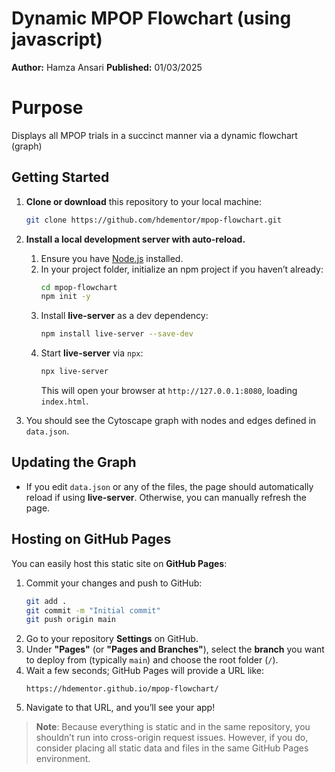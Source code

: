
# Dynamic MPOP Flowchart (using javascript)

**Author:** Hamza Ansari
**Published:** 01/03/2025

# Purpose
Displays all MPOP trials in a succinct manner via a dynamic flowchart (graph)

## Getting Started

1. **Clone or download** this repository to your local machine:
   ```bash
   git clone https://github.com/hdementor/mpop-flowchart.git
   ```

2. **Install a local development server with auto-reload.** 
   
   1. Ensure you have [Node.js](https://nodejs.org/) installed.  
   2. In your project folder, initialize an npm project if you haven’t already:
      ```bash
      cd mpop-flowchart
      npm init -y
      ```
   3. Install **live-server** as a dev dependency:
      ```bash
      npm install live-server --save-dev
      ```
   4. Start **live-server** via `npx`:
      ```bash
      npx live-server
      ```
      This will open your browser at `http://127.0.0.1:8080`, loading `index.html`.
   

3. You should see the Cytoscape graph with nodes and edges defined in `data.json`.

## Updating the Graph

- If you edit `data.json` or any of the files, the page should automatically reload if using **live-server**. Otherwise, you can manually refresh the page.

## Hosting on GitHub Pages

You can easily host this static site on **GitHub Pages**:

1. Commit your changes and push to GitHub:
   ```bash
   git add .
   git commit -m "Initial commit"
   git push origin main
   ```
2. Go to your repository **Settings** on GitHub.  
3. Under **"Pages"** (or **"Pages and Branches"**), select the **branch** you want to deploy from (typically `main`) and choose the root folder (`/`).  
4. Wait a few seconds; GitHub Pages will provide a URL like:
   ```
   https://hdementor.github.io/mpop-flowchart/
   ```
5. Navigate to that URL, and you’ll see your app!

> **Note**: Because everything is static and in the same repository, you shouldn’t run into cross-origin request issues. However, if you do, consider placing all static data and files in the same GitHub Pages environment.
